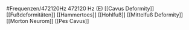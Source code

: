 #Frequenzen/472120Hz
472120 Hz (E)
[[Cavus Deformity]]
[[Fußdeformitäten]]
[[Hammertoes]]
[[Hohlfuß]]
[[Mittelfuß Deformity]]
[[Morton Neurom]]
[[Pes Cavus]]